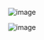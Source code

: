 ![image](https://github.com/user-attachments/assets/b89c81a6-e055-4bfb-bbe5-f7b411d66ea5)

![image](https://github.com/user-attachments/assets/9e993695-85c0-48f7-b927-51e9c091b1dd)
